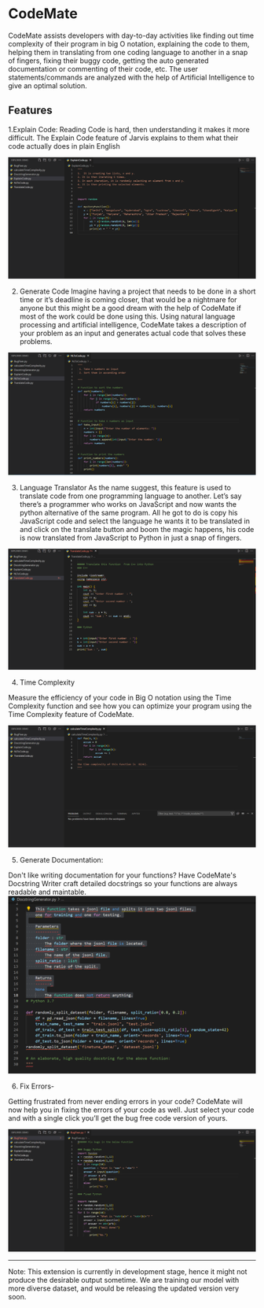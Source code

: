 # CodeMate 

CodeMate assists developers with day-to-day activities like finding out time complexity of their program in big O notation, explaining the code to them, helping them in translating from one coding language to another in a snap of fingers, fixing their buggy code, getting the auto generated documentation or commenting of their code, etc. The user statements/commands are analyzed with the help of Artificial Intelligence to give an optimal solution. 
## Features

1.Explain Code: 
Reading Code is hard, then understanding it makes it more difficult. The Explain Code feature of Jarvis explains to them what their code actually does in plain English


![Explain Code](/images/Explain%20Code.png)

2.	Generate Code
Imagine having a project that needs to be done in a short time or it’s deadline is coming closer, that would be a nightmare for anyone but this might be a good dream with the help of CodeMate if most of the work could be done using this.
Using natural language processing and artificial intelligence, CodeMate takes a description of your problem as an input and generates actual code that solves these problems.

![Generate Code](/images/NLtoCode.png)

3.	Language Translator
As the name suggest, this feature is used to translate code from one programming language to another. 
Let’s say there’s a programmer who works on JavaScript and now wants the python alternative of the same program. All he got to do is copy his JavaScript code and select the language he wants it to be translated in and click on the translate button and boom the magic happens, his code is now translated from JavaScript to Python in just a snap of fingers.

![Language Translator](/images/Translate%20Code.png)

4.	Time Complexity

Measure the efficiency of your code in Big O notation using the Time Complexity function and see how you can optimize your program using the Time Complexity feature of CodeMate.

![Time Complexity](/images/Calculate%20Time%20Complexity.png)

5.	Generate Documentation:

Don't like writing documentation for your functions? Have CodeMate's Docstring Writer craft detailed docstrings so your functions are always readable and maintable.
![Generate Documentation](/images/docstringgenerator.png)

6.	Fix Errors-

Getting frustrated from never ending errors in your code? CodeMate will now help you in fixing the errors of your code as well. Just select your code and with a single click you’ll get the bug free code version of yours.

![Fix Errors](/images/Bug%20Fixer.png)


----------------------------------------------------------------------------------------------------------------------------------------
Note: This extension is currently in development stage, hence it might not produce the desirable output sometime. We are training our model with more diverse dataset, and would be releasing the updated version very soon. 